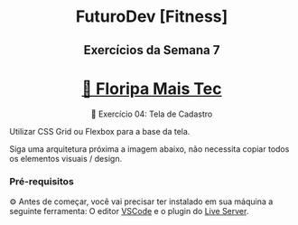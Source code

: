 <h1 align="center"> FuturoDev [Fitness] </h1>

<h2 align="center"> Exercícios da Semana 7</h2>

<h1 align="center">
    <a href="https://floripamaistec.pmf.sc.gov.br/">🔗 Floripa Mais Tec</a>
</h1>
<p align="center">🚀 Exercício 04: Tela de Cadastro</p>

<p>Utilizar CSS Grid ou Flexbox para a base da tela.<br>

Siga uma arquitetura próxima a imagem abaixo, não necessita copiar todos os elementos visuais / design.</p>



### Pré-requisitos

⚙ Antes de começar, você vai precisar ter instalado em sua máquina a seguinte ferramenta:
O editor [VSCode](https://code.visualstudio.com/) e o plugin do [Live Server](https://marketplace.visualstudio.com/items?itemName=ritwickdey.LiveServer). 
